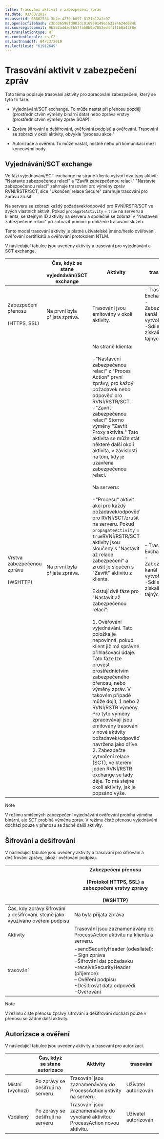 ```yaml
---
title: Trasování aktivit v zabezpečení zpráv
ms.date: 03/30/2017
ms.assetid: 68862534-3b2e-4270-b097-8121b12a2c97
ms.openlocfilehash: c3bd36598fd903dc016959149e563174624d084b
ms.sourcegitcommit: 9b552addadfb57fab0b9e7852ed4f1f1b8a42f8e
ms.translationtype: HT
ms.contentlocale: cs-CZ
ms.lasthandoff: 04/23/2019
ms.locfileid: "61912649"
---
```

# <a name="activity-tracing-in-message-security"></a>Trasování aktivit v zabezpečení zpráv
Toto téma popisuje trasování aktivity pro zpracování zabezpečení, který se tyto tři fáze.  
  
- Vyjednávání/SCT exchange. To může nastat při přenosu později (prostřednictvím výměny binární data) nebo zpráva vrstvy (prostřednictvím výměny zpráv SOAP).  
  
- Zpráva šifrování a dešifrování, ověřování podpisů a ověřování. Trasování se zobrazí v okolí aktivity, obvykle "procesu akce."  
  
- Autorizace a ověření. To může nastat, místně nebo při komunikaci mezi koncovými body.  
  
## <a name="negotiationsct-exchange"></a>Vyjednávání/SCT exchange  
 Ve fázi vyjednávání/SCT exchange na straně klienta vytvoří dva typy aktivit: "Nastavte zabezpečenou relaci" a "Zavřít zabezpečenou relaci." "Nastavte zabezpečenou relaci" zahrnuje trasování pro výměny zpráv RVNÍ/RSTR/SCT, sice "Ukončení relace Secure" zahrnuje trasování pro zprávu zrušit.  
  
 Na serveru se zobrazí každý požadavek/odpověď pro RVNÍ/RSTR/SCT ve svých vlastních aktivit. Pokud `propagateActivity` = `true` na serveru a klienta, se stejným ID aktivity na serveru a společně se zobrazí v "Nastavení zabezpečené relaci" při zobrazit pomocí prohlížeče trasování služeb.  
  
 Tento model trasování aktivity je platné uživatelské jméno/heslo ověřování, ověřování certifikátů a ověřování protokolem NTLM.  
  
 V následující tabulce jsou uvedeny aktivity a trasování pro vyjednávání a SCT exchange.  
  
||Čas, když se stane vyjednávání/SCT exchange|Aktivity|trasování|  
|-|-------------------------------------------------|----------------|------------|  
|Zabezpečení přenosu<br /><br /> (HTTPS, SSL)|Na první byla přijata zpráva.|Trasování jsou emitovány v okolí aktivity.|– Trasování Exchange<br />-Zabezpečený kanál vytvořeno<br />-Sdílení získali tajných kódů.|  
|Vrstva zabezpečenou zprávu<br /><br /> (WSHTTP)|Na první byla přijata zpráva.|Na straně klienta:<br /><br /> -"Nastavení zabezpečenou relaci" z "Proces Action" první zprávy, pro každý požadavek nebo odpověď pro RVNÍ/RSTR/SCT.<br />-"Zavřít zabezpečenou relaci" Storno výměny "Zavřít Proxy aktivita." Tato aktivita se může stát některé další okolí aktivita, v závislosti na tom, kdy je uzavřena zabezpečenou relaci.<br /><br /> Na serveru:<br /><br /> -"Procesu" aktivit akcí pro každý požadavek/odpověď pro RVNÍ/SCT/zrušit na serveru. Pokud `propagateActivity` = `true`RVNÍ/RSTR/SCT aktivity jsou sloučeny s "Nastavit až relace zabezpečení" a zrušit je sloučen s "Zavřít" aktivitu z klienta.<br /><br /> Existují dvě fáze pro "Nastavit až zabezpečenou relaci":<br /><br /> 1.  Ověřování vyjednávání. Tato položka je nepovinná, pokud klient již má správné přihlašovací údaje. Tato fáze lze provést prostřednictvím zabezpečeného přenosu, nebo výměny zpráv. V takovém případě může dojít, 1 nebo 2 RVNÍ/RSTR výměny. Pro tyto výměny zpracovávají jsou emitovány trasování v nové aktivity požadavek/odpověď navržena jako dříve.<br />2.  Zabezpečte vytvoření relace (SCT), ve kterém jeden RVNÍ/RSTR exchange se tady děje. To má stejné okolí aktivity, jak je popsáno výše.|– Trasování Exchange<br />-Zabezpečený kanál vytvořeno<br />-Sdílení získali tajných kódů.|  
  
> [!NOTE]
>  V režimu smíšených zabezpečení vyjednávání ověřování probíhá výměna binární, ale SCT probíhá výměna zpráv. V režimu čistě přenosu vyjednávání dochází pouze v přenosu se žádné další aktivity.  
  
## <a name="message-encryption-and-decryption"></a>Šifrování a dešifrování  
 V následující tabulce jsou uvedeny aktivity a trasování pro šifrování a dešifrování zprávy, jakož i ověřování podpisu.  
  
||Zabezpečení přenosu<br /><br /> (Protokol HTTPS, SSL) a zabezpečení vrstvy zprávy<br /><br /> (WSHTTP)|  
|-|---------------------------------------------------------------------------------|  
|Čas, kdy zprávy šifrování a dešifrování, stejně jako využíváno ověření podpisu|Na byla přijata zpráva|  
|Aktivity|Trasování jsou zaznamenávány do ProcessAction aktivitu na klienta a serveru.|  
|trasování|-sendSecurityHeader (odesílatel):<br />– Sign zpráva<br />-Šifrování dat požadavku<br />-receiveSecurityHeader (příjemce):<br />– Ověření podpisu<br />-Dešifrovat data odpovědi<br />-Ověřování|  
  
> [!NOTE]
>  V režimu čistě přenosu zprávy šifrování a dešifrování dochází pouze v přenosu se žádné další aktivity.  
  
## <a name="authorization-and-verification"></a>Autorizace a ověření  
 V následující tabulce jsou uvedeny aktivity a trasování pro autorizaci.  
  
||Čas, když se stane autorizace|Aktivity|trasování|  
|-|-------------------------------------|----------------|------------|  
|Místní (výchozí)|Po zprávy se dešifrují na serveru|Trasování jsou zaznamenávány do ProcessAction aktivity na serveru.|Uživatel autorizován.|  
|Vzdálený|Po zprávy se dešifrují na serveru|Trasování jsou zaznamenávány do vyvolané aktivitou ProcessAction novou aktivitu.|Uživatel autorizován.|

